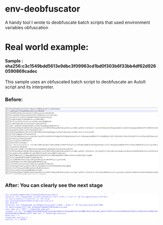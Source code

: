 # env-deobfuscator
A handy tool I wrote to deobfuscate batch scripts that used environment variables obfuscation


# Real world example:
  #### Sample : sha256:c3c1549bdd5613e9dbc3f09963cd1bd0f303b6f33bb4df62d9260590869cadec

  This sample uses an obfuscated batch script to deobfuscate an AutoIt script and its interpreter.

  ### Before:
  ![Before](https://raw.githubusercontent.com/lowlevel01/env-deobfuscator/refs/heads/main/images/before.png)

  ### After: You can clearly see the next stage
  ![After](https://raw.githubusercontent.com/lowlevel01/env-deobfuscator/refs/heads/main/images/after.png)
